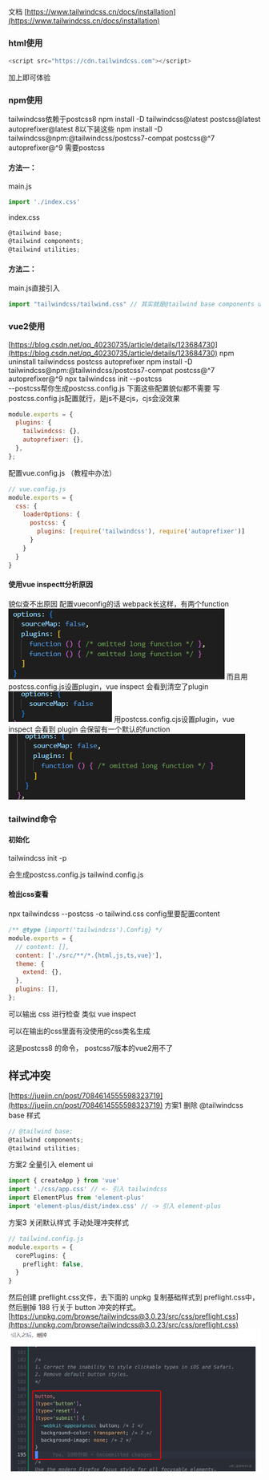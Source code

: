 文档
[https://www.tailwindcss.cn/docs/installation](https://www.tailwindcss.cn/docs/installation)
### html使用
```typescript
<script src="https://cdn.tailwindcss.com"></script>
```
加上即可体验
### npm使用
tailwindcss依赖于postcss8
npm install -D tailwindcss@latest postcss@latest autoprefixer@latest
8以下装这些
npm install -D tailwindcss@npm:@tailwindcss/postcss7-compat postcss@^7 autoprefixer@^9
需要postcss
#### 方法一：
main.js
```typescript
import './index.css'
```
index.css
```typescript
@tailwind base;
@tailwind components;
@tailwind utilities;
```
#### 方法二：
main.js直接引入
```typescript
import "tailwindcss/tailwind.css" // 其实就是@tailwind base components utilities
```

### vue2使用
[https://blog.csdn.net/qq_40230735/article/details/123684730](https://blog.csdn.net/qq_40230735/article/details/123684730)
npm uninstall tailwindcss postcss autoprefixer
npm install -D tailwindcss@npm:@tailwindcss/postcss7-compat postcss@^7 autoprefixer@^9
npx tailwindcss init --postcss               
--postcss帮你生成postcss.config.js
下面这些配置貌似都不需要
写postcss.config.js配置就行，是js不是cjs，cjs会没效果
```javascript
module.exports = {
  plugins: {
    tailwindcss: {},
    autoprefixer: {},
  },
};

```
配置vue.config.js  （教程中办法）
```javascript
// vue.config.js
module.exports = {
  css: {
    loaderOptions: {
      postcss: {
        plugins: [require('tailwindcss'), require('autoprefixer')]
      }
    }
  }
}
```

#### 使用vue inspectt分析原因
貌似查不出原因
配置vueconfig的话 webpack长这样，有两个function
![image.png](https://raw.githubusercontent.com/xxxsjan/pic-bed/main/202305151252527.png)
而且用postcss.config.js设置plugin，vue inspect 会看到清空了plugin
![image.png](https://raw.githubusercontent.com/xxxsjan/pic-bed/main/202305151252827.png)
用postcss.config.cjs设置plugin，vue inspect 会看到 plugin 会保留有一个默认的function
![image.png](https://raw.githubusercontent.com/xxxsjan/pic-bed/main/202305151252923.png)

### tailwind命令



#### 初始化

tailwindcss init -p

会生成postcss.config.js tailwind.config.js



#### 检出css查看
npx tailwindcss --postcss -o tailwind.css
config里要配置content
```javascript
/** @type {import('tailwindcss').Config} */
module.exports = {
  // content: [],
  content: ['./src/**/*.{html,js,ts,vue}'],
  theme: {
    extend: {},
  },
  plugins: [],
};
```

可以输出 css 进行检查 类似 vue inspect

可以在输出的css里面有没使用的css类名生成

这是postcss8 的命令， postcss7版本的vue2用不了




## 样式冲突
[https://juejin.cn/post/7084614555598323719](https://juejin.cn/post/7084614555598323719)
方案1 删除 @tailwindcss base 样式
```typescript
// @tailwind base;
@tailwind components;
@tailwind utilities; 
```
方案2 全量引入 element ui
```typescript
import { createApp } from 'vue'
import './css/app.css' // <- 引入 tailwindcss
import ElementPlus from 'element-plus'
import 'element-plus/dist/index.css' // -> 引入 element-plus
```
方案3 关闭默认样式 手动处理冲突样式
```typescript
// tailwind.config.js
module.exports = {
  corePlugins: {
    preflight: false,
  }
}
```
然后创建 preflight.css文件，去下面的 unpkg 复制基础样式到 preflight.css中，然后删掉 188 行关于 button 冲突的样式。
[https://unpkg.com/browse/tailwindcss@3.0.23/src/css/preflight.css](https://unpkg.com/browse/tailwindcss@3.0.23/src/css/preflight.css)
![image.png](https://raw.githubusercontent.com/xxxsjan/pic-bed/main/202305151253783.png)
